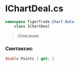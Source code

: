
# IChartDeal.cs
```csharp
namespace TigerTrade.Chart.Data  
    class IChartDeal
```

> Описание

### Синтаксис
```csharp
double Points { get; }
```
